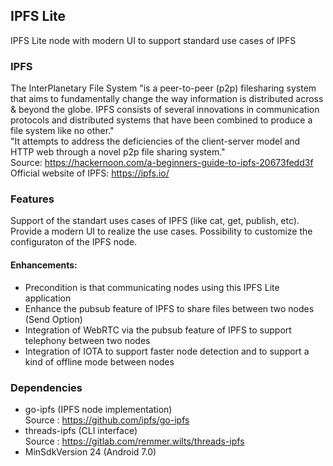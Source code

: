 
## IPFS Lite
IPFS Lite node with modern UI to support standard use cases of IPFS


### IPFS
The InterPlanetary File System "is a peer-to-peer (p2p) filesharing system that aims to fundamentally change the way information is distributed across & beyond the globe. IPFS consists of several innovations in communication protocols and distributed systems that have been combined to produce a file system like no other."
<br>
"It attempts to address the deficiencies of the client-server model and HTTP web through a novel p2p file sharing system."
<br>
Source: https://hackernoon.com/a-beginners-guide-to-ipfs-20673fedd3f
<br>
Official website of IPFS: https://ipfs.io/


### Features 
Support of the standart uses cases of IPFS (like cat, get, publish, etc).
Provide a modern UI to realize the use cases.
Possibility to customize the configuraton of the IPFS node.

#### Enhancements:
- Precondition is that communicating nodes using this IPFS Lite application
- Enhance the pubsub feature of IPFS to share files between two nodes (Send Option)
- Integration of WebRTC via the pubsub feature of IPFS to support telephony between two nodes
- Integration of IOTA to support faster node detection and to support a kind of offline mode
between nodes


### Dependencies 
- go-ipfs (IPFS node implementation)
<br>Source : https://github.com/ipfs/go-ipfs
- threads-ipfs (CLI interface)
<br>Source : https://gitlab.com/remmer.wilts/threads-ipfs
- MinSdkVersion 24 (Android 7.0)




